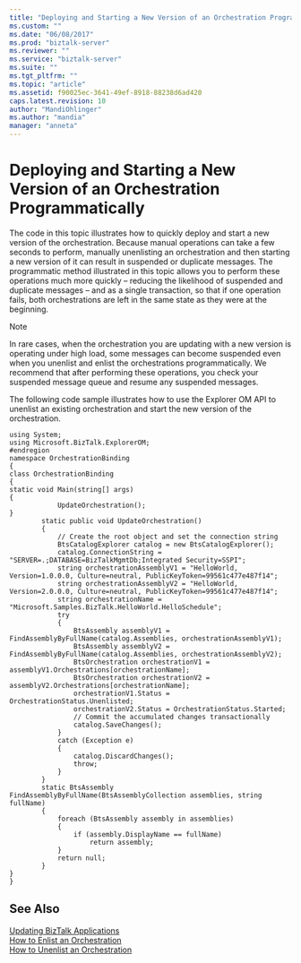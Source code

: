 ```yaml
---
title: "Deploying and Starting a New Version of an Orchestration Programmatically | Microsoft Docs"
ms.custom: ""
ms.date: "06/08/2017"
ms.prod: "biztalk-server"
ms.reviewer: ""
ms.service: "biztalk-server"
ms.suite: ""
ms.tgt_pltfrm: ""
ms.topic: "article"
ms.assetid: f90025ec-3641-49ef-8918-88238d6ad420
caps.latest.revision: 10
author: "MandiOhlinger"
ms.author: "mandia"
manager: "anneta"
---
```

# Deploying and Starting a New Version of an Orchestration Programmatically
The code in this topic illustrates how to quickly deploy and start a new version of the orchestration. Because manual operations can take a few seconds to perform, manually unenlisting an orchestration and then starting a new version of it can result in suspended or duplicate messages. The programmatic method illustrated in this topic allows you to perform these operations much more quickly – reducing the likelihood of suspended and duplicate messages – and as a single transaction, so that if one operation fails, both orchestrations are left in the same state as they were at the beginning.  
  
> [!NOTE]
>  In rare cases, when the orchestration you are updating with a new version is operating under high load, some messages can become suspended even when you unenlist and enlist the orchestrations programmatically.  We recommend that after performing these operations, you check your suspended message queue and resume any suspended messages.  
  
 The following code sample illustrates how to use the Explorer OM API to unenlist an existing orchestration and start the new version of the orchestration.  
  
```  
using System;  
using Microsoft.BizTalk.ExplorerOM;  
#endregion  
namespace OrchestrationBinding  
{  
class OrchestrationBinding  
{  
static void Main(string[] args)  
{  
            UpdateOrchestration();  
}  
        static public void UpdateOrchestration()  
        {  
            // Create the root object and set the connection string  
            BtsCatalogExplorer catalog = new BtsCatalogExplorer();  
            catalog.ConnectionString = "SERVER=.;DATABASE=BizTalkMgmtDb;Integrated Security=SSPI";  
            string orchestrationAssemblyV1 = "HelloWorld, Version=1.0.0.0, Culture=neutral, PublicKeyToken=99561c477e487f14";  
            string orchestrationAssemblyV2 = "HelloWorld, Version=2.0.0.0, Culture=neutral, PublicKeyToken=99561c477e487f14";  
            string orchestrationName = "Microsoft.Samples.BizTalk.HelloWorld.HelloSchedule";  
            try  
            {  
                BtsAssembly assemblyV1 = FindAssemblyByFullName(catalog.Assemblies, orchestrationAssemblyV1);  
                BtsAssembly assemblyV2 = FindAssemblyByFullName(catalog.Assemblies, orchestrationAssemblyV2);  
                BtsOrchestration orchestrationV1 = assemblyV1.Orchestrations[orchestrationName];  
                BtsOrchestration orchestrationV2 = assemblyV2.Orchestrations[orchestrationName];  
                orchestrationV1.Status = OrchestrationStatus.Unenlisted;  
                orchestrationV2.Status = OrchestrationStatus.Started;  
                // Commit the accumulated changes transactionally  
                catalog.SaveChanges();  
            }  
            catch (Exception e)  
            {  
                catalog.DiscardChanges();  
                throw;  
            }  
        }  
        static BtsAssembly FindAssemblyByFullName(BtsAssemblyCollection assemblies, string fullName)  
        {  
            foreach (BtsAssembly assembly in assemblies)  
            {  
                if (assembly.DisplayName == fullName)  
                    return assembly;  
            }  
            return null;  
        }  
}  
}  
```  
  
## See Also  
 [Updating BizTalk Applications](../core/updating-biztalk-applications.md)   
 [How to Enlist an Orchestration](../core/how-to-enlist-an-orchestration.md)   
 [How to Unenlist an Orchestration](../core/how-to-unenlist-an-orchestration.md)